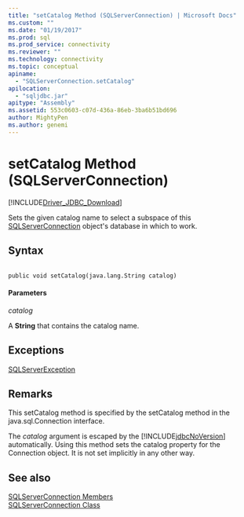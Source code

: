 ```yaml
---
title: "setCatalog Method (SQLServerConnection) | Microsoft Docs"
ms.custom: ""
ms.date: "01/19/2017"
ms.prod: sql
ms.prod_service: connectivity
ms.reviewer: ""
ms.technology: connectivity
ms.topic: conceptual
apiname: 
  - "SQLServerConnection.setCatalog"
apilocation: 
  - "sqljdbc.jar"
apitype: "Assembly"
ms.assetid: 553c0603-c07d-436a-86eb-3ba6b51bd696
author: MightyPen
ms.author: genemi
---
```

# setCatalog Method (SQLServerConnection)
[!INCLUDE[Driver_JDBC_Download](../../../includes/driver_jdbc_download.md)]

  Sets the given catalog name to select a subspace of this [SQLServerConnection](../../../connect/jdbc/reference/sqlserverconnection-class.md) object's database in which to work.  
  
## Syntax  
  
```  
  
public void setCatalog(java.lang.String catalog)  
```  
  
#### Parameters  
 *catalog*  
  
 A **String** that contains the catalog name.  
  
## Exceptions  
 [SQLServerException](../../../connect/jdbc/reference/sqlserverexception-class.md)  
  
## Remarks  
 This setCatalog method is specified by the setCatalog method in the java.sql.Connection interface.  
  
 The *catalog* argument is escaped by the [!INCLUDE[jdbcNoVersion](../../../includes/jdbcnoversion_md.md)] automatically. Using this method sets the catalog property for the Connection object. It is not set implicitly in any other way.  
  
## See also  
 [SQLServerConnection Members](../../../connect/jdbc/reference/sqlserverconnection-members.md)   
 [SQLServerConnection Class](../../../connect/jdbc/reference/sqlserverconnection-class.md)  
  
  

